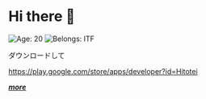 # Hi there 👋 

![Age: 20](https://img.shields.io/badge/age-20-blue?style=for-the-badge)
![Belongs: ITF](https://img.shields.io/badge/belongs-itf-Green?style=for-the-badge)

ダウンロードして

https://play.google.com/store/apps/developer?id=Hitotei

_**[more](https://hitotei.github.io/)**_

